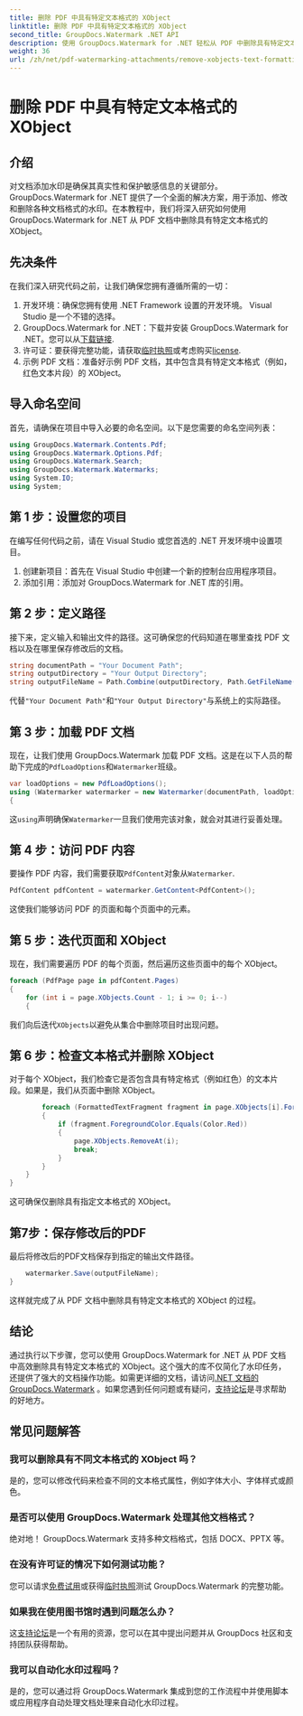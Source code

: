 ```yaml
---
title: 删除 PDF 中具有特定文本格式的 XObject
linktitle: 删除 PDF 中具有特定文本格式的 XObject
second_title: GroupDocs.Watermark .NET API
description: 使用 GroupDocs.Watermark for .NET 轻松从 PDF 中删除具有特定文本格式的 XObject。请遵循我们的无缝文档操作指南。
weight: 36
url: /zh/net/pdf-watermarking-attachments/remove-xobjects-text-formatting-pdf/
---
```


# 删除 PDF 中具有特定文本格式的 XObject

## 介绍
对文档添加水印是确保其真实性和保护敏感信息的关键部分。 GroupDocs.Watermark for .NET 提供了一个全面的解决方案，用于添加、修改和删除各种文档格式的水印。在本教程中，我们将深入研究如何使用 GroupDocs.Watermark for .NET 从 PDF 文档中删除具有特定文本格式的 XObject。
## 先决条件
在我们深入研究代码之前，让我们确保您拥有遵循所需的一切：
1. 开发环境：确保您拥有使用 .NET Framework 设置的开发环境。 Visual Studio 是一个不错的选择。
2.  GroupDocs.Watermark for .NET：下载并安装 GroupDocs.Watermark for .NET。您可以从[下载链接](https://releases.groupdocs.com/Watermark/net/).
3. 许可证：要获得完整功能，请获取[临时执照](https://purchase.groupdocs.com/temporary-执照/)或考虑购买[license](https://purchase.groupdocs.com/buy).
4. 示例 PDF 文档：准备好示例 PDF 文档，其中包含具有特定文本格式（例如，红色文本片段）的 XObject。

## 导入命名空间
首先，请确保在项目中导入必要的命名空间。以下是您需要的命名空间列表：
```csharp
using GroupDocs.Watermark.Contents.Pdf;
using GroupDocs.Watermark.Options.Pdf;
using GroupDocs.Watermark.Search;
using GroupDocs.Watermark.Watermarks;
using System.IO;
using System;
```
## 第 1 步：设置您的项目
在编写任何代码之前，请在 Visual Studio 或您首选的 .NET 开发环境中设置项目。
1. 创建新项目：首先在 Visual Studio 中创建一个新的控制台应用程序项目。
2. 添加引用：添加对 GroupDocs.Watermark for .NET 库的引用。
## 第 2 步：定义路径
接下来，定义输入和输出文件的路径。这可确保您的代码知道在哪里查找 PDF 文档以及在哪里保存修改后的文档。
```csharp
string documentPath = "Your Document Path";
string outputDirectory = "Your Output Directory";
string outputFileName = Path.Combine(outputDirectory, Path.GetFileName(documentPath));
```
代替`"Your Document Path"`和`"Your Output Directory"`与系统上的实际路径。
## 第 3 步：加载 PDF 文档
现在，让我们使用 GroupDocs.Watermark 加载 PDF 文档。这是在以下人员的帮助下完成的`PdfLoadOptions`和`Watermarker`班级。
```csharp
var loadOptions = new PdfLoadOptions();
using (Watermarker watermarker = new Watermarker(documentPath, loadOptions))
{
```
这`using`声明确保`Watermarker`一旦我们使用完该对象，就会对其进行妥善处理。
## 第 4 步：访问 PDF 内容
要操作 PDF 内容，我们需要获取`PdfContent`对象从`Watermarker`.
```csharp
PdfContent pdfContent = watermarker.GetContent<PdfContent>();
```
这使我们能够访问 PDF 的页面和每个页面中的元素。
## 第 5 步：迭代页面和 XObject
现在，我们需要遍历 PDF 的每个页面，然后遍历这些页面中的每个 XObject。
```csharp
foreach (PdfPage page in pdfContent.Pages)
{
    for (int i = page.XObjects.Count - 1; i >= 0; i--)
    {
```
我们向后迭代`XObjects`以避免从集合中删除项目时出现问题。
## 第 6 步：检查文本格式并删除 XObject
对于每个 XObject，我们检查它是否包含具有特定格式（例如红色）的文本片段。如果是，我们从页面中删除 XObject。
```csharp
        foreach (FormattedTextFragment fragment in page.XObjects[i].FormattedTextFragments)
        {
            if (fragment.ForegroundColor.Equals(Color.Red))
            {
                page.XObjects.RemoveAt(i);
                break;
            }
        }
    }
}
```
这可确保仅删除具有指定文本格式的 XObject。
## 第7步：保存修改后的PDF
最后将修改后的PDF文档保存到指定的输出文件路径。
```csharp
    watermarker.Save(outputFileName);
}
```
这样就完成了从 PDF 文档中删除具有特定文本格式的 XObject 的过程。

## 结论
通过执行以下步骤，您可以使用 GroupDocs.Watermark for .NET 从 PDF 文档中高效删除具有特定文本格式的 XObject。这个强大的库不仅简化了水印任务，还提供了强大的文档操作功能。如需更详细的文档，请访问[.NET 文档的 GroupDocs.Watermark](https://tutorials.groupdocs.com/Watermark/net/) 。如果您遇到任何问题或有疑问，[支持论坛](https://forum.groupdocs.com/c/watermark/19)是寻求帮助的好地方。
## 常见问题解答
### 我可以删除具有不同文本格式的 XObject 吗？
是的，您可以修改代码来检查不同的文本格式属性，例如字体大小、字体样式或颜色。
### 是否可以使用 GroupDocs.Watermark 处理其他文档格式？
绝对地！ GroupDocs.Watermark 支持多种文档格式，包括 DOCX、PPTX 等。
### 在没有许可证的情况下如何测试功能？
您可以请求[免费试用](https://releases.groupdocs.com/)或获得[临时执照](https://purchase.groupdocs.com/temporary-license/)测试 GroupDocs.Watermark 的完整功能。
### 如果我在使用图书馆时遇到问题怎么办？
这[支持论坛](https://forum.groupdocs.com/c/watermark/19)是一个有用的资源，您可以在其中提出问题并从 GroupDocs 社区和支持团队获得帮助。
### 我可以自动化水印过程吗？
是的，您可以通过将 GroupDocs.Watermark 集成到您的工作流程中并使用脚本或应用程序自动处理文档处理来自动化水印过程。